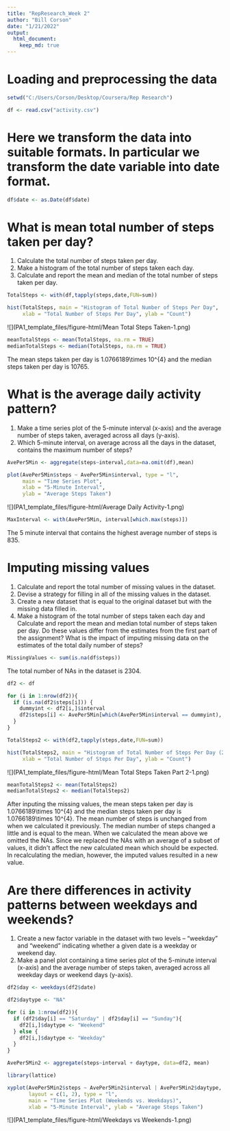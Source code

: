 ```yaml
---
title: "RepResearch_Week 2"
author: "Bill Corson"
date: "1/21/2022"
output: 
  html_document:
    keep_md: true
---
```




# Loading and preprocessing the data


```r
setwd("C:/Users/Corson/Desktop/Coursera/Rep Research")

df <- read.csv("activity.csv")
```

# Here we transform the data into suitable formats.  In particular we transform the date variable into date format.


```r
df$date <- as.Date(df$date)
```

# What is mean total number of steps taken per day?
  1. Calculate the total number of steps taken per day.
  2. Make a histogram of the total number of steps taken each day.
  3. Calculate and report the mean and median of the total number of steps taken per day.
  

```r
TotalSteps <- with(df,tapply(steps,date,FUN=sum))

hist(TotalSteps, main = "Histogram of Total Number of Steps Per Day", 
     xlab = "Total Number of Steps Per Day", ylab = "Count")
```

![](PA1_template_files/figure-html/Mean Total Steps Taken-1.png)<!-- -->

```r
meanTotalSteps <- mean(TotalSteps, na.rm = TRUE)
medianTotalSteps <- median(TotalSteps, na.rm = TRUE)
```

The mean steps taken per day is 1.0766189\times 10^{4} and the median steps taken per day is 10765. 

# What is the average daily activity pattern?
  1. Make a time series plot of the 5-minute interval (x-axis) and the average number of steps taken, averaged across all days (y-axis).
  2. Which 5-minute interval, on average across all the days in the dataset, contains the maximum number of steps?


```r
AvePer5Min <- aggregate(steps~interval,data=na.omit(df),mean)

plot(AvePer5Min$steps ~ AvePer5Min$interval, type = "l", 
     main = "Time Series Plot",
     xlab = "5-Minute Interval",
     ylab = "Average Steps Taken")
```

![](PA1_template_files/figure-html/Average Daily Activity-1.png)<!-- -->

```r
MaxInterval <- with(AvePer5Min, interval[which.max(steps)])
```

The 5 minute interval that contains the highest average number of steps is 835.

# Imputing missing values
  1. Calculate and report the total number of missing values in the dataset.
  2. Devise a strategy for filling in all of the missing values in the dataset.
  3. Create a new dataset that is equal to the original dataset but with the missing data filled in.
  4. Make a histogram of the total number of steps taken each day and Calculate and report the mean and median total number of steps taken per day. Do these values differ from the estimates from the first part of the assignment? What is the impact of imputing missing data on the estimates of the total daily number of steps?
  

```r
MissingValues <- sum(is.na(df$steps))
```

The total number of NAs in the dataset is 2304.


```r
df2 <- df

for (i in 1:nrow(df2)){
  if (is.na(df2$steps[i])) {
    dummyint <- df2[i,]$interval
    df2$steps[i] <- AvePer5Min[which(AvePer5Min$interval == dummyint), "steps"]
  }  
}
```

```r
TotalSteps2 <- with(df2,tapply(steps,date,FUN=sum))

hist(TotalSteps2, main = "Histogram of Total Number of Steps Per Day (2)", 
     xlab = "Total Number of Steps Per Day", ylab = "Count")
```

![](PA1_template_files/figure-html/Mean Total Steps Taken Part 2-1.png)<!-- -->

```r
meanTotalSteps2 <- mean(TotalSteps2)
medianTotalSteps2 <- median(TotalSteps2)
```

After inputing the missing values, the mean steps taken per day is 1.0766189\times 10^{4} and the median steps taken per day is 1.0766189\times 10^{4}.  The mean number of steps is unchanged from when we calculated it previously.  The median number of steps changed a little and is equal to the mean.  When we calculated the mean above we omitted the NAs.  Since we replaced the NAs with an average of a subset of values, it didn't affect the new calculated mean which should be expected.  In recalculating the median, however, the imputed values resulted in a new value.

# Are there differences in activity patterns between weekdays and weekends?
  1. Create a new factor variable in the dataset with two levels – “weekday” and “weekend” indicating whether a given date is a weekday or weekend day.
  2. Make a panel plot containing a time series plot of the 5-minute interval (x-axis) and the average number of steps taken, averaged across all weekday days or weekend days (y-axis).


```r
df2$day <- weekdays(df2$date)

df2$daytype <- "NA"

for (i in 1:nrow(df2)){
  if (df2$day[i] == "Saturday" | df2$day[i] == "Sunday"){
    df2[i,]$daytype <- "Weekend"
  } else {
    df2[i,]$daytype <- "Weekday"
  }
}

AvePer5Min2 <- aggregate(steps~interval + daytype, data=df2, mean)

library(lattice)

xyplot(AvePer5Min2$steps ~ AvePer5Min2$interval | AvePer5Min2$daytype, 
       layout = c(1, 2), type = "l", 
       main = "Time Series Plot (Weekends vs. Weekdays)", 
       xlab = "5-Minute Interval", ylab = "Average Steps Taken")
```

![](PA1_template_files/figure-html/Weekdays vs Weekends-1.png)<!-- -->
